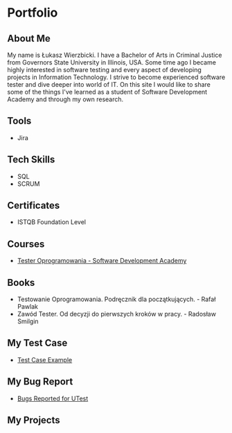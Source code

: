 # Portfolio
## About Me
My name is Łukasz Wierzbicki. I have a Bachelor of Arts in Criminal Justice from Governors State University in Illinois, USA. Some time ago I became highly interested in software testing and every aspect of developing projects in Information Technology. I strive to become experienced software tester and dive deeper into world of IT. On this site I would like to share some of the things I've learned as a student of Software Development Academy and through my own research.
## Tools
* Jira
## Tech Skills
* SQL
* SCRUM
## Certificates
* ISTQB Foundation Level
## Courses
* [Tester Oprogramowania - Software Development Academy](https://sdacademy.pl/kursy/kurs-tester-zdalny/)
## Books
* Testowanie Oprogramowania. Podręcznik dla początkujących. - Rafał Pawlak
* Zawód Tester. Od decyzji do pierwszych kroków w pracy. - Radosław Smilgin
## My Test Case
* [Test Case Example](https://docs.google.com/spreadsheets/d/1m-qi12ehwTZVoRI3Y20ECEypfW0hAcsPncVFLEDA38Y/edit?usp=sharing)
## My Bug Report
* [Bugs Reported for UTest](https://docs.google.com/document/d/1wgLxUK43MExvqoYjC0KdCVISPK_Jz6D5DacsZ7l8niA/edit?usp=sharing)
## My Projects
